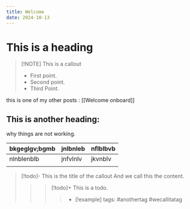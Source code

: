 ```yaml
---
title: Welcome
date: 2024-10-13
---
```



# This is a heading


> [!NOTE] This is a callout
> - First point.
> - Second point.
> - Third Point.

this is one of my other posts : [[Welcome onboard]]

## This is another heading:

why things are not working.

| bkgeglgv;bgmb | jnlbnleb | nflblbvb |
| ------------- | -------- | -------- |
| nlnblenblb    | jnfvlnlv | jkvnblv  |
|               |          |          |

> [!todo]- This is the title of the callout
> And we call this the content.
> >>[!todo]+ This is a todo.
> >>> - [!example] tags: #anothertag #wecallitatag 

